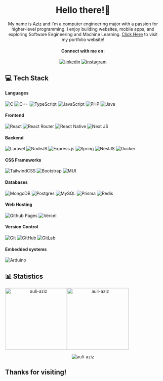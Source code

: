 <h1 align="center">Hello there!👋</h1>
<p align="center">
My name is Aziz and I'm a computer engineering major with a passion for higher-level programming. I enjoy building websites, mobile apps, and exploring Software Engineering and Machine Learning. <a href="https://auli-aziz.github.io/me">Click Here</a> to visit my portfolio website!
</p>

<h4 align="center">Connect with me on:</h4>
<p align="center">
<a target="_blank" href="https://www.linkedin.com/in/auli-aziz" style="display: inline-block;"><img src="https://img.shields.io/badge/linkedin-logo?style=for-the-badge&logo=linkedin&logoColor=white&color=%230a77b6&style=flat-square" alt="linkedin" /></a>
<a target="_blank" href="https://www.instagram.com/auli.aziz" style="display: inline-block;"><img src="https://img.shields.io/badge/instagram-logo?style=for-the-badge&logo=instagram&logoColor=white&color=%23F35369&style=flat-square" alt="instagram" /></a></p>
</p>

<h2 align="left">💻 Tech Stack</h2>
<h4>Languages</h4>

![C](https://img.shields.io/badge/c-%2300599C.svg?style=for-the-badge&logo=c&logoColor=white&bgColor=black&color=20232A)
![C++](https://img.shields.io/badge/c++-%2300599C.svg?style=for-the-badge&logo=c%2B%2B&logoColor=white&color=20232A)
![TypeScript](https://img.shields.io/badge/typescript-%23007ACC.svg?style=for-the-badge&logo=typescript&logoColor=white&color=20232A)
![JavaScript](https://img.shields.io/badge/javascript-%23323330.svg?style=for-the-badge&logo=javascript&logoColor=%23F7DF1E&color=20232A)
![PHP](https://img.shields.io/badge/php-%23777BB4.svg?style=for-the-badge&logo=php&logoColor=white&color=20232A)
![Java](https://img.shields.io/badge/java-%23ED8B00.svg?style=for-the-badge&logo=openjdk&logoColor=white&color=20232A)

<h4>Frontend</h4>

![React](https://img.shields.io/badge/react-%2320232a.svg?style=for-the-badge&logo=react&logoColor=%2361DAFB&color=20232A)
![React Router](https://img.shields.io/badge/React_Router-CA4245?style=for-the-badge&logo=react-router&logoColor=white&color=20232A)
![React Native](https://img.shields.io/badge/react_native-%2320232a.svg?style=for-the-badge&logo=react&logoColor=%2361DAFB&color=20232A)
![Next JS](https://img.shields.io/badge/Next-black?style=for-the-badge&logo=next.js&logoColor=white&color=20232A)

<h4>Backend</h4>

![Laravel](https://img.shields.io/badge/laravel-%23FF2D20.svg?style=for-the-badge&logo=laravel&logoColor=white&color=20232A)
![NodeJS](https://img.shields.io/badge/node.js-6DA55F?style=for-the-badge&logo=node.js&logoColor=white&color=20232A)
![Express.js](https://img.shields.io/badge/express.js-%23404d59.svg?style=for-the-badge&logo=express&logoColor=%2361DAFB&color=20232A)
![Spring](https://img.shields.io/badge/spring-%236DB33F.svg?style=for-the-badge&logo=spring&logoColor=white&color=20232A)
![NestJS](https://img.shields.io/badge/nestjs-%23E0234E.svg?style=for-the-badge&logo=nestjs&logoColor=white&color=20232A)
![Docker](https://img.shields.io/badge/docker-%230db7ed.svg?style=for-the-badge&logo=docker&logoColor=white&color=20232A)

<h4>CSS Frameworks</h4>

![TailwindCSS](https://img.shields.io/badge/tailwindcss-%2338B2AC.svg?style=for-the-badge&logo=tailwind-css&logoColor=white&color=20232A)
![Bootstrap](https://img.shields.io/badge/bootstrap-%238511FA.svg?style=for-the-badge&logo=bootstrap&logoColor=white&color=20232A)
![MUI](https://img.shields.io/badge/MUI-%230081CB.svg?style=for-the-badge&logo=mui&logoColor=white&color=20232A)

<h4>Databases</h4>

![MongoDB](https://img.shields.io/badge/MongoDB-%234ea94b.svg?style=for-the-badge&logo=mongodb&logoColor=white&color=20232A)
![Postgres](https://img.shields.io/badge/postgres-%23316192.svg?style=for-the-badge&logo=postgresql&logoColor=white&color=20232A)
![MySQL](https://img.shields.io/badge/mysql-4479A1.svg?style=for-the-badge&logo=mysql&logoColor=white&color=20232A)
![Prisma](https://img.shields.io/badge/Prisma-3982CE?style=for-the-badge&logo=Prisma&logoColor=white&color=20232A)
![Redis](https://img.shields.io/badge/redis-%23DD0031.svg?style=for-the-badge&logo=redis&logoColor=white&color=20232A)

<h4>Web Hosting</h4>

![Github Pages](https://img.shields.io/badge/github%20pages-121013?style=for-the-badge&logo=github&logoColor=white&color=20232A)
![Vercel](https://img.shields.io/badge/vercel-%23000000.svg?style=for-the-badge&logo=vercel&logoColor=white&color=20232A)

<h4>Version Control</h4>

![Git](https://img.shields.io/badge/git-%23F05033.svg?style=for-the-badge&logo=git&logoColor=white&color=20232A)
![GitHub](https://img.shields.io/badge/github-%23121011.svg?style=for-the-badge&logo=github&logoColor=white&color=20232A)
![GitLab](https://img.shields.io/badge/gitlab-%23181717.svg?style=for-the-badge&logo=gitlab&logoColor=white&color=20232A)

<h4>Embedded systems</h4>

![Arduino](https://img.shields.io/badge/-Arduino-00979D?style=for-the-badge&logo=Arduino&logoColor=white&color=20232A)

<h2 align="left">📊 Statistics</h2>
<div align="center">
  <div style="display: flex; align-items: center;">
    <img src="https://github-readme-stats.vercel.app/api?username=auli-aziz&show_icons=true&theme=transparent&rank_icon=github" alt="auli-aziz" style="height: 200px;"/>
    <img src="https://github-readme-stats.vercel.app/api/top-langs?username=auli-aziz&show_icons=true&locale=en&layout=compact&theme=transparent&langs_count=8" alt="auli-aziz" style="height: 200px;"/>
</div>
<div align="center">
  <p>
    <img align="center" src="https://github-readme-streak-stats.herokuapp.com/?user=auli-aziz&theme=transparent" alt="auli-aziz" />
  </p>
</div>

<h2 align="left">Thanks for visiting!</h2>
